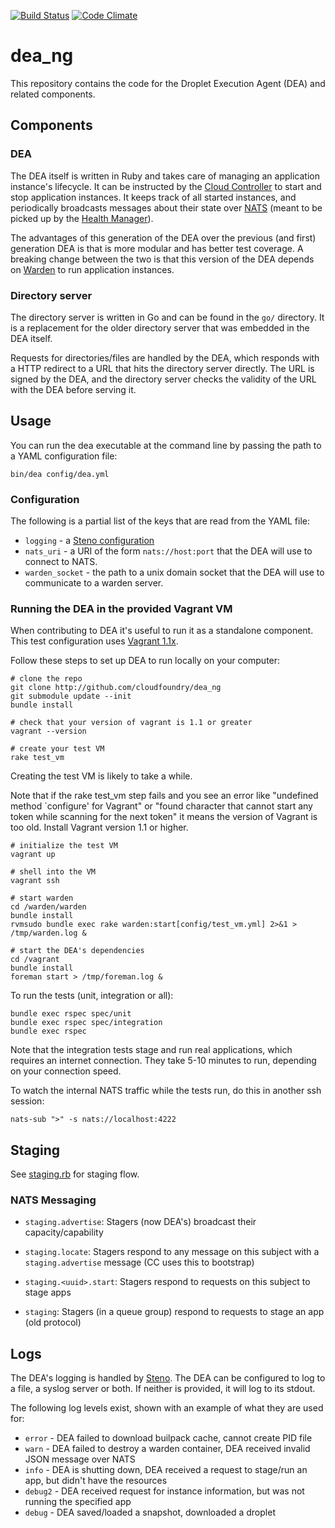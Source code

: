 [![Build Status](https://travis-ci.org/cloudfoundry/dea_ng.png)](https://travis-ci.org/cloudfoundry/dea_ng)
[![Code Climate](https://codeclimate.com/github/cloudfoundry/dea_ng.png)](https://codeclimate.com/github/cloudfoundry/dea_ng)

# dea_ng

This repository contains the code for the Droplet Execution Agent (DEA)
and related components.

## Components

### DEA

The DEA itself is written in Ruby and takes care of managing an
application instance's lifecycle. It can be instructed by the [Cloud
Controller][cc] to start and stop application instances. It keeps track
of all started instances, and periodically broadcasts messages about
their state over [NATS][nats] (meant to be picked up by the [Health
Manager][hm]).

The advantages of this generation of the DEA over the previous (and
first) generation DEA is that is more modular and has better test
coverage. A breaking change between the two is that this version of the
DEA depends on [Warden][warden] to run application instances.

[cc]: https://github.com/cloudfoundry/cloud_controller_ng
[nats]: https://github.com/derekcollison/nats
[hm]: https://github.com/cloudfoundry/health_manager
[warden]: https://github.com/cloudfoundry/warden

### Directory server

The directory server is written in Go and can be found in the `go/`
directory. It is a replacement for the older directory server that was
embedded in the DEA itself.

Requests for directories/files are handled by the DEA, which responds
with a HTTP redirect to a URL that hits the directory server directly.
The URL is signed by the DEA, and the directory server checks the
validity of the URL with the DEA before serving it.


## Usage

You can run the dea executable at the command line by passing the path
to a YAML configuration file:

```shell
bin/dea config/dea.yml
```

### Configuration

The following is a partial list of the keys that are read from the YAML file:

* `logging` - a [Steno configuration](http://github.com/cloudfoundry/steno#from-yaml-file)
* `nats_uri` - a URI of the form `nats://host:port` that the DEA will use to connect to NATS.
* `warden_socket` - the path to a unix domain socket that the DEA will use to communicate to a warden server.

### Running the DEA in the provided Vagrant VM

When contributing to DEA it's useful to run it as a standalone
component. This test configuration uses [Vagrant 1.1x][vagrant].

[vagrant]: http://docs.vagrantup.com/v2/installation/index.html

Follow these steps to set up DEA to run locally on your computer:

```shell
# clone the repo
git clone http://github.com/cloudfoundry/dea_ng
git submodule update --init
bundle install

# check that your version of vagrant is 1.1 or greater
vagrant --version

# create your test VM
rake test_vm
```

Creating the test VM is likely to take a while.

Note that if the rake test_vm step fails and you see an error like
"undefined method `configure' for Vagrant" or
"found character that cannot start any token while scanning for the next token"
it means the version of Vagrant is too old.
Install Vagrant version 1.1 or higher.

```shell
# initialize the test VM
vagrant up

# shell into the VM
vagrant ssh

# start warden
cd /warden/warden
bundle install
rvmsudo bundle exec rake warden:start[config/test_vm.yml] 2>&1 > /tmp/warden.log &

# start the DEA's dependencies
cd /vagrant
bundle install
foreman start > /tmp/foreman.log &
```

To run the tests (unit, integration or all):
```
bundle exec rspec spec/unit
bundle exec rspec spec/integration
bundle exec rspec
```

Note that the integration tests stage and run real applications, which requires an internet connection.
They take 5-10 minutes to run, depending on your connection speed.

To watch the internal NATS traffic while the tests run, do this
in another ssh session:
```
nats-sub ">" -s nats://localhost:4222
```

## Staging

See [staging.rb](lib/dea/responders/staging.rb) for staging flow.

### NATS Messaging

- `staging.advertise`: Stagers (now DEA's) broadcast their capacity/capability

- `staging.locate`: Stagers respond to any message on this subject with a
  `staging.advertise` message (CC uses this to bootstrap)

- `staging.<uuid>.start`: Stagers respond to requests on this subject to stage apps

- `staging`: Stagers (in a queue group) respond to requests to stage an app
  (old protocol)

## Logs

The DEA's logging is handled by [Steno](https://github.com/cloudfoundry/steno).
The DEA can be configured to log to a file, a syslog server or both. If neither is provided,
it will log to its stdout.

The following log levels exist, shown with an example of what they are used for:
* `error` - DEA failed to download builpack cache, cannot create PID file
* `warn` - DEA failed to destroy a warden container, DEA received invalid JSON message over NATS
* `info` - DEA is shutting down, DEA received a request to stage/run an app, but didn't have the resources
* `debug2` - DEA received request for instance information, but was not running the specified app
* `debug` - DEA saved/loaded a snapshot, downloaded a droplet
